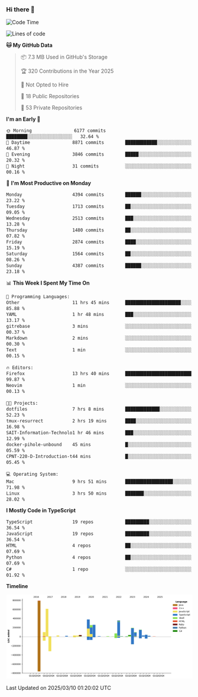 ### Hi there 👋

<!--
**Clumsy-Coder/Clumsy-Coder** is a ✨ _special_ ✨ repository because its `README.md` (this file) appears on your GitHub profile.

Here are some ideas to get you started:

- 🔭 I’m currently working on ...
- 🌱 I’m currently learning ...
- 👯 I’m looking to collaborate on ...
- 🤔 I’m looking for help with ...
- 💬 Ask me about ...
- 📫 How to reach me: ...
- 😄 Pronouns: ...
- ⚡ Fun fact: ...
-->

<!-- anmol098/waka-readme-stats -->
<!--START_SECTION:waka-->
![Code Time](http://img.shields.io/badge/Code%20Time-1%2C197%20hrs%2052%20mins-blue)

![Lines of code](https://img.shields.io/badge/From%20Hello%20World%20I%27ve%20Written-3.5%20million%20lines%20of%20code-blue)

**🐱 My GitHub Data** 

> 📦 7.3 MB Used in GitHub's Storage 
 > 
> 🏆 320 Contributions in the Year 2025
 > 
> 🚫 Not Opted to Hire
 > 
> 📜 18 Public Repositories 
 > 
> 🔑 53 Private Repositories 
 > 
**I'm an Early 🐤** 

```text
🌞 Morning                6177 commits        ████████░░░░░░░░░░░░░░░░░   32.64 % 
🌆 Daytime                8871 commits        ████████████░░░░░░░░░░░░░   46.87 % 
🌃 Evening                3846 commits        █████░░░░░░░░░░░░░░░░░░░░   20.32 % 
🌙 Night                  31 commits          ░░░░░░░░░░░░░░░░░░░░░░░░░   00.16 % 
```
📅 **I'm Most Productive on Monday** 

```text
Monday                   4394 commits        ██████░░░░░░░░░░░░░░░░░░░   23.22 % 
Tuesday                  1713 commits        ██░░░░░░░░░░░░░░░░░░░░░░░   09.05 % 
Wednesday                2513 commits        ███░░░░░░░░░░░░░░░░░░░░░░   13.28 % 
Thursday                 1480 commits        ██░░░░░░░░░░░░░░░░░░░░░░░   07.82 % 
Friday                   2874 commits        ████░░░░░░░░░░░░░░░░░░░░░   15.19 % 
Saturday                 1564 commits        ██░░░░░░░░░░░░░░░░░░░░░░░   08.26 % 
Sunday                   4387 commits        ██████░░░░░░░░░░░░░░░░░░░   23.18 % 
```


📊 **This Week I Spent My Time On** 

```text
💬 Programming Languages: 
Other                    11 hrs 45 mins      █████████████████████░░░░   85.88 % 
YAML                     1 hr 48 mins        ███░░░░░░░░░░░░░░░░░░░░░░   13.17 % 
gitrebase                3 mins              ░░░░░░░░░░░░░░░░░░░░░░░░░   00.37 % 
Markdown                 2 mins              ░░░░░░░░░░░░░░░░░░░░░░░░░   00.30 % 
Text                     1 min               ░░░░░░░░░░░░░░░░░░░░░░░░░   00.15 % 

🔥 Editors: 
Firefox                  13 hrs 40 mins      █████████████████████████   99.87 % 
Neovim                   1 min               ░░░░░░░░░░░░░░░░░░░░░░░░░   00.13 % 

🐱‍💻 Projects: 
dotfiles                 7 hrs 8 mins        █████████████░░░░░░░░░░░░   52.23 % 
tmux-resurrect           2 hrs 19 mins       ████░░░░░░░░░░░░░░░░░░░░░   16.98 % 
SAIT-Information-Technolo1 hr 46 mins        ███░░░░░░░░░░░░░░░░░░░░░░   12.99 % 
docker-pihole-unbound    45 mins             █░░░░░░░░░░░░░░░░░░░░░░░░   05.59 % 
CPNT-220-D-Introduction-t44 mins             █░░░░░░░░░░░░░░░░░░░░░░░░   05.45 % 

💻 Operating System: 
Mac                      9 hrs 51 mins       ██████████████████░░░░░░░   71.98 % 
Linux                    3 hrs 50 mins       ███████░░░░░░░░░░░░░░░░░░   28.02 % 
```

**I Mostly Code in TypeScript** 

```text
TypeScript               19 repos            █████████░░░░░░░░░░░░░░░░   36.54 % 
JavaScript               19 repos            █████████░░░░░░░░░░░░░░░░   36.54 % 
HTML                     4 repos             ██░░░░░░░░░░░░░░░░░░░░░░░   07.69 % 
Python                   4 repos             ██░░░░░░░░░░░░░░░░░░░░░░░   07.69 % 
C#                       1 repo              ░░░░░░░░░░░░░░░░░░░░░░░░░   01.92 % 
```



**Timeline**

![Lines of Code chart](https://raw.githubusercontent.com/Clumsy-Coder/Clumsy-Coder/main/assets/bar_graph.png)


 Last Updated on 2025/03/10 01:20:02 UTC
<!--END_SECTION:waka-->

